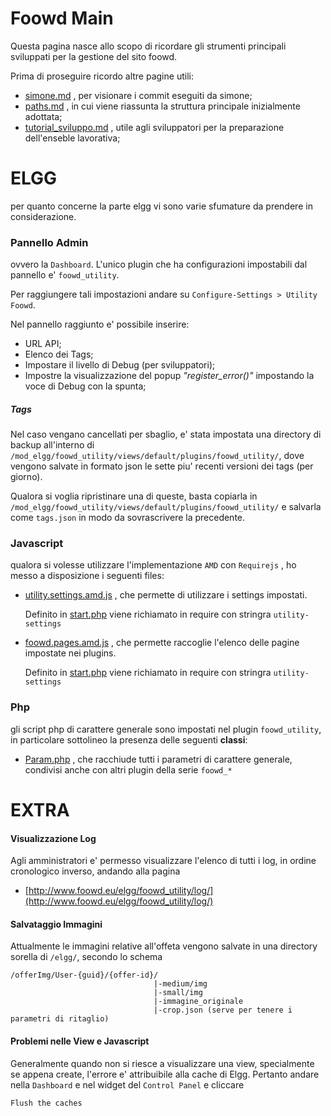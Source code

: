 Foowd Main
==========

Questa pagina nasce allo scopo di ricordare gli strumenti principali sviluppati per la gestione del sito foowd.


Prima di proseguire ricordo altre pagine utili:

- [simone.md](simone.md) , per visionare i commit eseguiti da simone;
- [paths.md](paths.md) , in cui viene riassunta la struttura principale inizialmente adottata;
- [tutorial_sviluppo.md](tutorial_sviluppo.md) , utile agli sviluppatori per la preparazione dell'enseble lavorativa;




ELGG
=====

per quanto concerne la parte elgg vi sono varie sfumature da prendere in considerazione.



### Pannello Admin

ovvero la `Dashboard`. L'unico plugin che ha configurazioni impostabili dal pannello e' `foowd_utility`.

Per raggiungere tali impostazioni andare su `Configure-Settings > Utility Foowd`.

Nel pannello raggiunto e' possibile inserire:
- URL API;
- Elenco dei Tags;
- Impostare il livello di Debug (per sviluppatori);
- Impostre la visualizzazione del popup *"register_error()"* impostando la voce di Debug con la spunta;

##### Tags

Nel caso vengano cancellati per sbaglio, e' stata impostata una directory di backup all'interno di `/mod_elgg/foowd_utility/views/default/plugins/foowd_utility/`, dove vengono salvate in formato json le sette piu' recenti versioni dei tags (per giorno).

Qualora si voglia ripristinare una di queste, basta copiarla in `/mod_elgg/foowd_utility/views/default/plugins/foowd_utility/` e salvarla come `tags.json` in modo da sovrascrivere la precedente.



### Javascript

qualora si volesse utilizzare l'implementazione `AMD` con `Requirejs` , ho messo a disposizione i seguenti files:

- [utility.settings.amd.js](../mod_elgg/foowd_utility/js/utility.settings.amd.js) , che permette di utilizzare i settings impostati. 
    
    Definito in [start.php](../mod_elgg/foowd_utility/start.php) viene richiamato in require con stringra `utility-settings`

- [foowd.pages.amd.js](../mod_elgg/foowd_utility/js/foowd.pages.amd.js) , che permette raccoglie l'elenco delle pagine impostate nei plugins.
    
    Definito in [start.php](../mod_elgg/foowd_utility/start.php) viene richiamato in require con stringra `utility-settings`



### Php

gli script php di carattere generale sono impostati nel plugin `foowd_utility`, in particolare sottolineo la presenza delle seguenti **classi**:

- [Param.php](../mod_elgg/foowd_utility/classes/Uoowd/Param.php) , che racchiude tutti i parametri di carattere generale, condivisi anche con altri plugin della serie `foowd_*`





EXTRA
======


#### Visualizzazione Log

Agli amministratori e' permesso visualizzare l'elenco di tutti i log, in ordine cronologico inverso, andando alla pagina

- [http://www.foowd.eu/elgg/foowd_utility/log/](http://www.foowd.eu/elgg/foowd_utility/log/)


#### Salvataggio Immagini

Attualmente le immagini relative all'offeta vengono salvate in una directory sorella di `/elgg/`, secondo lo schema

````
/offerImg/User-{guid}/{offer-id}/
                                |-medium/img
                                |-small/img
                                |-immagine_originale
                                |-crop.json (serve per tenere i parametri di ritaglio)
````



#### Problemi nelle View e Javascript

Generalmente quando non si riesce a visualizzare una view, specialmente se appena create, l'errore e' attribuibile alla cache di Elgg.
Pertanto andare nella `Dashboard` e nel widget del `Control Panel` e cliccare 

    Flush the caches


